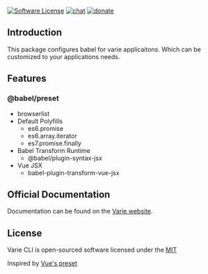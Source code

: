 [![Software License](https://img.shields.io/badge/license-MIT-brightgreen.svg?style=flat-square)](https://github.com/variejs/framework/blob/master/LICENSE)
[![chat](https://img.shields.io/badge/chat-discord-7289DA.svg?style=flat-square)](https://discordapp.com/invite/yjBtbvm)
[![donate](https://img.shields.io/badge/$-donate-ff5f5f.svg?style=flat-square)](https://www.paypal.me/lukepolo)

## Introduction

This package configures babel for varie applicaitons. Which can be customized to your applications needs.

## Features

### @babel/preset

- browserlist
- Default Polyfills
  - es6.promise
  - es6.array.iterator
  - es7.promise.finally
- Babel Transform Runtime
  - @babel/plugin-syntax-jsx
- Vue JSX
  - babel-plugin-transform-vue-jsx

## Official Documentation

Documentation can be found on the [Varie website](https://varie.io/docs/latest/varie-cli).

## License

Varie CLI is open-sourced software licensed under the [MIT](http://opensource.org/licenses/MIT)

Inspired by [Vue's preset ](https://raw.githubusercontent.com/vuejs/vue-cli/dev/packages/%40vue/babel-preset-app/index.js)
